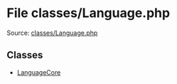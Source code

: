 File classes/Language.php
=========

Source: [classes/Language.php](https://github.com/PrestaShop/PrestaShop/blob/1.5.0.9/classes/Language.php)


Classes
-------

* [LanguageCore](class.LanguageCore.md)

